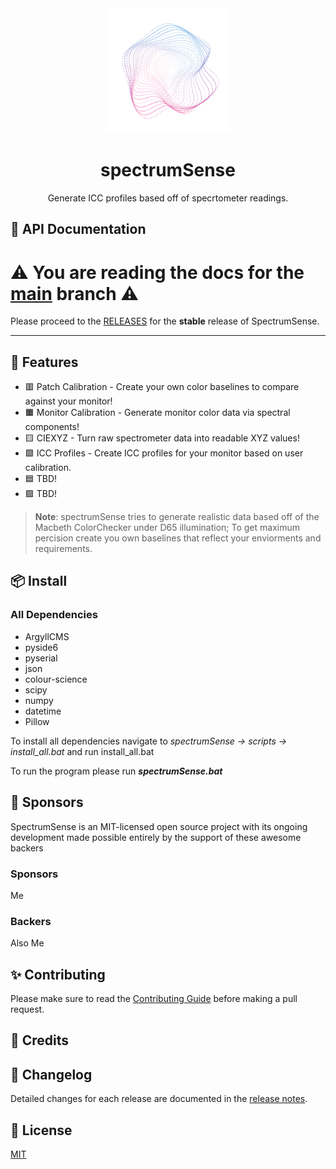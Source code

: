 <div align="center">
  <img src="./docs/logo.svg" width="200"/>
  <h1>spectrumSense</h1>
  <p>Generate ICC profiles based off of specrtometer readings.</p>
  
</div>


## 📙 API Documentation

<h1>⚠️ You are reading the docs for the <a href="https://github.com/Nfloc/SpectrumSense/tree/main">main</a> branch ⚠️</h1>

Please proceed to the [RELEASES](https://github.com/Nfloc/spectrumSense/releases) for the **stable** release of SpectrumSense.

---

## 🚀 Features

- 🟥 Patch Calibration - Create your own color baselines to compare against your monitor!
- 🟧 Monitor Calibration - Generate monitor color data via spectral components!
- 🟨 CIEXYZ - Turn raw spectrometer data into readable XYZ values!
- 🟩 ICC Profiles - Create ICC profiles for your monitor based on user calibration.
- 🟦 TBD!
- 🟪 TBD!

> **Note**: spectrumSense tries to generate realistic data based off of the Macbeth ColorChecker under D65 illumination;
> To get maximum percision create you own baselines that reflect your enviorments and requirements.

## 📦 Install
### All Dependencies

- ArgyllCMS
- pyside6
- pyserial
- json
- colour-science
- scipy
- numpy
- datetime
- Pillow

To install all dependencies navigate to
*spectrumSense -> scripts -> install_all.bat*
and run install_all.bat

To run the program please run ***spectrumSense.bat***

## 🤝 Sponsors

SpectrumSense is an MIT-licensed open source project with its ongoing development made possible entirely by the support of these awesome backers

### Sponsors

Me

### Backers

Also Me

## ✨ Contributing

Please make sure to read the [Contributing Guide]() before making a pull request.

## 📘 Credits

## 📝 Changelog

Detailed changes for each release are documented in the [release notes]().

## 🔑 License

[MIT](https://github.com/Nfloc/SpectrumSense/blob/main/LICENSE)

